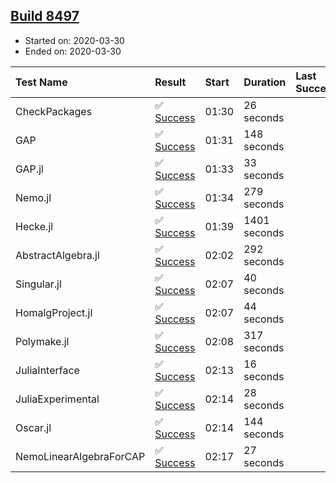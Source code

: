 ## [Build 8497](https://oscarci.mathematik.uni-kl.de/job/oscar/8497/)

* Started on: 2020-03-30
* Ended on: 2020-03-30

| Test Name    | Result | Start | Duration | Last Success | First Failure |
|:-------------|:-------|:------|:---------|:-------------|:--------------|
| CheckPackages | ✅ [Success](https://oscarci.mathematik.uni-kl.de/job/oscar/8497/artifact/logs/build-8497/CheckPackages.log) | 01:30 | 26 seconds |  |  |
| GAP | ✅ [Success](https://oscarci.mathematik.uni-kl.de/job/oscar/8497/artifact/logs/build-8497/GAP.log) | 01:31 | 148 seconds |  |  |
| GAP.jl | ✅ [Success](https://oscarci.mathematik.uni-kl.de/job/oscar/8497/artifact/logs/build-8497/GAP.jl.log) | 01:33 | 33 seconds |  |  |
| Nemo.jl | ✅ [Success](https://oscarci.mathematik.uni-kl.de/job/oscar/8497/artifact/logs/build-8497/Nemo.jl.log) | 01:34 | 279 seconds |  |  |
| Hecke.jl | ✅ [Success](https://oscarci.mathematik.uni-kl.de/job/oscar/8497/artifact/logs/build-8497/Hecke.jl.log) | 01:39 | 1401 seconds |  |  |
| AbstractAlgebra.jl | ✅ [Success](https://oscarci.mathematik.uni-kl.de/job/oscar/8497/artifact/logs/build-8497/AbstractAlgebra.jl.log) | 02:02 | 292 seconds |  |  |
| Singular.jl | ✅ [Success](https://oscarci.mathematik.uni-kl.de/job/oscar/8497/artifact/logs/build-8497/Singular.jl.log) | 02:07 | 40 seconds |  |  |
| HomalgProject.jl | ✅ [Success](https://oscarci.mathematik.uni-kl.de/job/oscar/8497/artifact/logs/build-8497/HomalgProject.jl.log) | 02:07 | 44 seconds |  |  |
| Polymake.jl | ✅ [Success](https://oscarci.mathematik.uni-kl.de/job/oscar/8497/artifact/logs/build-8497/Polymake.jl.log) | 02:08 | 317 seconds |  |  |
| JuliaInterface | ✅ [Success](https://oscarci.mathematik.uni-kl.de/job/oscar/8497/artifact/logs/build-8497/JuliaInterface.log) | 02:13 | 16 seconds |  |  |
| JuliaExperimental | ✅ [Success](https://oscarci.mathematik.uni-kl.de/job/oscar/8497/artifact/logs/build-8497/JuliaExperimental.log) | 02:14 | 28 seconds |  |  |
| Oscar.jl | ✅ [Success](https://oscarci.mathematik.uni-kl.de/job/oscar/8497/artifact/logs/build-8497/Oscar.jl.log) | 02:14 | 144 seconds |  |  |
| NemoLinearAlgebraForCAP | ✅ [Success](https://oscarci.mathematik.uni-kl.de/job/oscar/8497/artifact/logs/build-8497/NemoLinearAlgebraForCAP.log) | 02:17 | 27 seconds |  |  |
